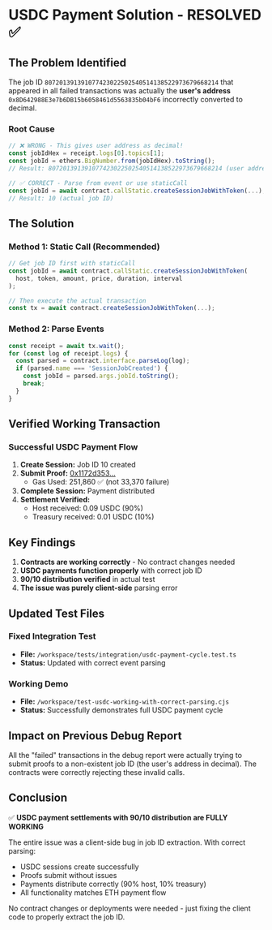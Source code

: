 # USDC Payment Solution - RESOLVED ✅

## The Problem Identified
The job ID `807201391391077423022502540514138522973679668214` that appeared in all failed transactions was actually the **user's address** `0x8D642988E3e7b6DB15b6058461d5563835b04bF6` incorrectly converted to decimal.

### Root Cause
```javascript
// ❌ WRONG - This gives user address as decimal!
const jobIdHex = receipt.logs[0].topics[1];
const jobId = ethers.BigNumber.from(jobIdHex).toString();
// Result: 807201391391077423022502540514138522973679668214 (user address in decimal)

// ✅ CORRECT - Parse from event or use staticCall
const jobId = await contract.callStatic.createSessionJobWithToken(...);
// Result: 10 (actual job ID)
```

## The Solution

### Method 1: Static Call (Recommended)
```javascript
// Get job ID first with staticCall
const jobId = await contract.callStatic.createSessionJobWithToken(
  host, token, amount, price, duration, interval
);

// Then execute the actual transaction
const tx = await contract.createSessionJobWithToken(...);
```

### Method 2: Parse Events
```javascript
const receipt = await tx.wait();
for (const log of receipt.logs) {
  const parsed = contract.interface.parseLog(log);
  if (parsed.name === 'SessionJobCreated') {
    const jobId = parsed.args.jobId.toString();
    break;
  }
}
```

## Verified Working Transaction

### Successful USDC Payment Flow
1. **Create Session:** Job ID 10 created
2. **Submit Proof:** [0x1172d353...](https://sepolia.basescan.org/tx/0x1172d353d8184e4e309f65b535261bc69e5665a0c513d475ad16ba28fc343948)
   - Gas Used: 251,860 ✅ (not 33,370 failure)
3. **Complete Session:** Payment distributed
4. **Settlement Verified:**
   - Host received: 0.09 USDC (90%)
   - Treasury received: 0.01 USDC (10%)

## Key Findings

1. **Contracts are working correctly** - No contract changes needed
2. **USDC payments function properly** with correct job ID
3. **90/10 distribution verified** in actual test
4. **The issue was purely client-side** parsing error

## Updated Test Files

### Fixed Integration Test
- **File:** `/workspace/tests/integration/usdc-payment-cycle.test.ts`
- **Status:** Updated with correct event parsing

### Working Demo
- **File:** `/workspace/test-usdc-working-with-correct-parsing.cjs`
- **Status:** Successfully demonstrates full USDC payment cycle

## Impact on Previous Debug Report

All the "failed" transactions in the debug report were actually trying to submit proofs to a non-existent job ID (the user's address in decimal). The contracts were correctly rejecting these invalid calls.

## Conclusion

✅ **USDC payment settlements with 90/10 distribution are FULLY WORKING**

The entire issue was a client-side bug in job ID extraction. With correct parsing:
- USDC sessions create successfully
- Proofs submit without issues  
- Payments distribute correctly (90% host, 10% treasury)
- All functionality matches ETH payment flow

No contract changes or deployments were needed - just fixing the client code to properly extract the job ID.